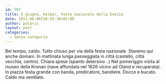 ```yaml
---
id: 707
title: 6 giugno, Kalmar, Festa nazionale della Svezia
date: 2011-06-06T16:55:38+02:00
author: polaris
layout: post
categories:
  - Senza categoria
---
```

Bel tempo, caldo. Tutto chiuso per via della festa nazionale. Staremo qui anche domani. In mattinata lunga passeggiata in città (castello, città vecchia, centro). Chiara spese (spanto detersivo ..) Nel pomeriggio visita al museo della Kronan (nave affondata nel 1626 vicino ad Oland e recuperata). In piazza festa grande con banda, predicatore, bandiere. Docce e bucato. Caldo ma ventilato.